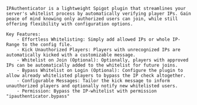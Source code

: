     IPAuthenticator is a lightweight Spigot plugin that streamlines your server's whitelist process by automatically verifying player IPs. Gain peace of mind knowing only authorized users can join, while still offering flexibility with configuration options.

    Key Features:
        - Effortless Whitelisting: Simply add allowed IPs or whole IP-Range to the config file.
        - Kick Unauthorized Players: Players with unrecognized IPs are automatically kicked with a customizable message.
        - Whitelist on Join (Optional): Optionally, players with approved IPs can be automatically added to the whitelist for future joins.
        - Bypass Whitelist on Login (Optional): Configure the plugin to allow already whitelisted players to bypass the IP check altogether.
        - Configurable Messages: Tailor the kick message to inform unauthorized players and optionally notify new whitelisted users.
        - Permission: Bypass the IP-whitelist with permission "ipauthenticator.bypass"